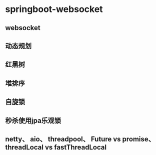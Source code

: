 # springboot-websocket
## websocket

## 动态规划
## 红黑树
## 堆排序
## 自旋锁
## 秒杀使用jpa乐观锁
## netty、 aio、 threadpool、 Future vs promise、 threadLocal vs fastThreadLocal